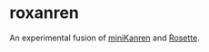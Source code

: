 roxanren
===========

An experimental fusion of [miniKanren](http://minikanren.org/) and [Rosette](https://emina.github.io/rosette/).
